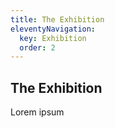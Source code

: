 ```yaml
---
title: The Exhibition
eleventyNavigation:
  key: Exhibition
  order: 2
---
```


## The Exhibition

Lorem ipsum

